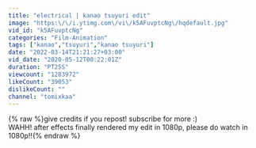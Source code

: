 ```yaml
---
title: "electrical | kanao tsuyuri edit"
image: "https:\/\/i.ytimg.com\/vi\/k5AFuvptcNg\/hqdefault.jpg"
vid_id: "k5AFuvptcNg"
categories: "Film-Animation"
tags: ["kanao","tsuyuri","kanao tsuyuri"]
date: "2022-03-14T21:21:27+03:00"
vid_date: "2020-05-12T00:22:01Z"
duration: "PT25S"
viewcount: "1283972"
likeCount: "39053"
dislikeCount: ""
channel: "tomixkaa"
---
```

{% raw %}give credits if you repost! subscribe for more :)<br />WAHH! after effects finally rendered my edit in 1080p, please do watch in 1080p!!{% endraw %}
